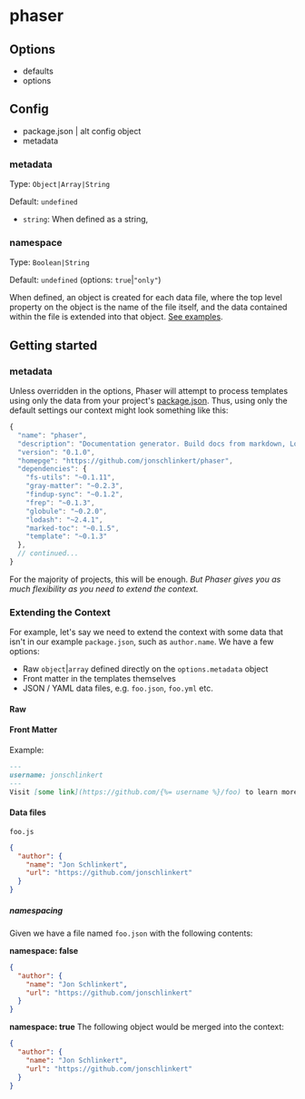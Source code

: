 # phaser

## Options

* defaults
* options

## Config

* package.json | alt config object
* metadata




### metadata
Type: `Object|Array|String`

Default: `undefined`

* `string`: When defined as a string,

### namespace
Type: `Boolean|String`

Default: `undefined` (options: `true`|`"only"`)


When defined, an object is created for each data file, where the top level property on the object is the name of the file itself, and the data contained within the file is extended into that object. [See examples](#namespacing).




## Getting started

### metadata

Unless overridden in the options, Phaser will attempt to process templates using only the data from your project's [package.json](./package.json). Thus, using only the default settings our context might look something like this:

```js
{
  "name": "phaser",
  "description": "Documentation generator. Build docs from markdown, Lo-Dash templates, includes, and YAML front matter.",
  "version": "0.1.0",
  "homepge": "https://github.com/jonschlinkert/phaser",
  "dependencies": {
    "fs-utils": "~0.1.11",
    "gray-matter": "~0.2.3",
    "findup-sync": "~0.1.2",
    "frep": "~0.1.3",
    "globule": "~0.2.0",
    "lodash": "~2.4.1",
    "marked-toc": "~0.1.5",
    "template": "~0.1.3"
  },
  // continued...
}
```

For the majority of projects, this will be enough. _But Phaser gives you as much flexibility as you need to extend the context._

### Extending the Context
For example, let's say we need to extend the context with some data that isn't in our example `package.json`, such as `author.name`. We have a few options:

* Raw `object`|`array` defined directly on the `options.metadata` object
* Front matter in the templates themselves
* JSON / YAML data files, e.g. `foo.json`, `foo.yml` etc.


#### Raw

#### Front Matter

Example:

```markdown
---
username: jonschlinkert
---
Visit [some link](https://github.com/{%= username %}/foo) to learn more!

```

#### Data files

`foo.js`

```json
{
  "author": {
    "name": "Jon Schlinkert",
    "url": "https://github.com/jonschlinkert"
  }
}
```

##### namespacing
Given we have a file named `foo.json` with the following contents:

**namespace: false**

```json
{
  "author": {
    "name": "Jon Schlinkert",
    "url": "https://github.com/jonschlinkert"
  }
}
```


**namespace: true**
The following object would be merged into the context:

```json
{
  "author": {
    "name": "Jon Schlinkert",
    "url": "https://github.com/jonschlinkert"
  }
}
```
